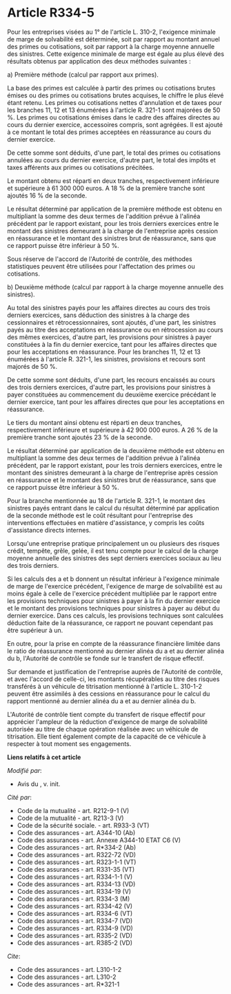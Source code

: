 # Article R334-5

Pour les entreprises visées au 1° de l'article L. 310-2, l'exigence minimale de marge de solvabilité est déterminée, soit par
rapport au montant annuel des primes ou cotisations, soit par rapport à la charge moyenne annuelle des sinistres. Cette
exigence minimale de marge est égale au plus élevé des résultats obtenus par application des deux méthodes suivantes : 

a) Première méthode (calcul par rapport aux primes). 

La base des primes est calculée à partir des primes ou cotisations brutes émises ou des primes ou cotisations brutes
acquises, le chiffre le plus élevé étant retenu. Les primes ou cotisations nettes d'annulation et de taxes pour les branches
11, 12 et 13 énumérées à l'article R. 321-1 sont majorées de 50 %. Les primes ou cotisations émises dans le cadre des
affaires directes au cours du dernier exercice, accessoires compris, sont agrégées. Il est ajouté à ce montant le total des
primes acceptées en réassurance au cours du dernier exercice. 

De cette somme sont déduits, d'une part, le total des primes ou cotisations annulées au cours du dernier exercice, d'autre
part, le total des impôts et taxes afférents aux primes ou cotisations précitées. 

Le montant obtenu est réparti en deux tranches, respectivement inférieure et supérieure à 61 300 000 euros. A 18 % de la
première tranche sont ajoutés 16 % de la seconde. 

Le résultat déterminé par application de la première méthode est obtenu en multipliant la somme des deux termes de l'addition
prévue à l'alinéa précédent par le rapport existant, pour les trois derniers exercices entre le montant des sinistres
demeurant à la charge de l'entreprise après cession en réassurance et le montant des sinistres brut de réassurance, sans que
ce rapport puisse être inférieur à 50 %.

Sous réserve de l'accord de l'Autorité de contrôle, des méthodes statistiques peuvent être utilisées pour l'affectation des
primes ou cotisations.

b) Deuxième méthode (calcul par rapport à la charge moyenne annuelle des sinistres). 

Au total des sinistres payés pour les affaires directes au cours des trois derniers exercices, sans déduction des sinistres à
la charge des cessionnaires et rétrocessionnaires, sont ajoutés, d'une part, les sinistres payés au titre des acceptations en
réassurance ou en rétrocession au cours des mêmes exercices, d'autre part, les provisions pour sinistres à payer constituées
à la fin du dernier exercice, tant pour les affaires directes que pour les acceptations en réassurance. Pour les branches 11,
12 et 13 énumérées à l'article R. 321-1, les sinistres, provisions et recours sont majorés de 50 %. 

De cette somme sont déduits, d'une part, les recours encaissés au cours des trois derniers exercices, d'autre part, les
provisions pour sinistres à payer constituées au commencement du deuxième exercice précédant le dernier exercice, tant pour
les affaires directes que pour les acceptations en réassurance. 

Le tiers du montant ainsi obtenu est réparti en deux tranches, respectivement inférieure et supérieure à 42 900 000 euros. A
26 % de la première tranche sont ajoutés 23 % de la seconde. 

Le résultat déterminé par application de la deuxième méthode est obtenu en multipliant la somme des deux termes de l'addition
prévue à l'alinéa précédent, par le rapport existant, pour les trois derniers exercices, entre le montant des sinistres
demeurant à la charge de l'entreprise après cession en réassurance et le montant des sinistres brut de réassurance, sans que
ce rapport puisse être inférieur à 50 %. 

Pour la branche mentionnée au 18 de l'article R. 321-1, le montant des sinistres payés entrant dans le calcul du résultat
déterminé par application de la seconde méthode est le coût résultant pour l'entreprise des interventions effectuées en
matière d'assistance, y compris les coûts d'assistance directs internes. 

Lorsqu'une entreprise pratique principalement un ou plusieurs des risques crédit, tempête, grêle, gelée, il est tenu compte
pour le calcul de la charge moyenne annuelle des sinistres des sept derniers exercices sociaux au lieu des trois derniers. 

Si les calculs des a et b donnent un résultat inférieur à l'exigence minimale de marge de l'exercice précédent, l'exigence de
marge de solvabilité est au moins égale à celle de l'exercice précédent multipliée par le rapport entre les provisions
techniques pour sinistres à payer à la fin du dernier exercice et le montant des provisions techniques pour sinistres à payer
au début du dernier exercice. Dans ces calculs, les provisions techniques sont calculées déduction faite de la réassurance,
ce rapport ne pouvant cependant pas être supérieur à un. 

En outre, pour la prise en compte de la réassurance financière limitée dans le ratio de réassurance mentionné au dernier
alinéa du a et au dernier alinéa du b, l'Autorité de contrôle se fonde sur le transfert de risque effectif.

Sur demande et justification de l'entreprise auprès de l'Autorité de contrôle, et avec l'accord de celle-ci, les montants
récupérables au titre des risques transférés à un véhicule de titrisation mentionné à l'article L. 310-1-2 peuvent être
assimilés à des cessions en réassurance pour le calcul du rapport mentionné au dernier alinéa du a et au dernier alinéa du b.

L'Autorité de contrôle tient compte du transfert de risque effectif pour apprécier l'ampleur de la réduction d'exigence de
marge de solvabilité autorisée au titre de chaque opération réalisée avec un véhicule de titrisation. Elle tient également
compte de la capacité de ce véhicule à respecter à tout moment ses engagements.

**Liens relatifs à cet article**

_Modifié par_:

  - Avis du , v. init.

_Cité par_:

  - Code de la mutualité - art. R212-9-1 (V)
  - Code de la mutualité - art. R213-3 (V)
  - Code de la sécurité sociale. - art. R933-3 (VT)
  - Code des assurances - art. A344-10 (Ab)
  - Code des assurances - art. Annexe A344-10 ETAT C6 (V)
  - Code des assurances - art. R*334-2 (Ab)
  - Code des assurances - art. R322-72 (VD)
  - Code des assurances - art. R323-1-1 (VT)
  - Code des assurances - art. R331-35 (VT)
  - Code des assurances - art. R334-1-1 (V)
  - Code des assurances - art. R334-13 (VD)
  - Code des assurances - art. R334-19 (V)
  - Code des assurances - art. R334-3 (M)
  - Code des assurances - art. R334-42 (V)
  - Code des assurances - art. R334-6 (VT)
  - Code des assurances - art. R334-7 (VD)
  - Code des assurances - art. R334-9 (VD)
  - Code des assurances - art. R335-2 (VD)
  - Code des assurances - art. R385-2 (VD)

_Cite_:

  - Code des assurances - art. L310-1-2
  - Code des assurances - art. L310-2
  - Code des assurances - art. R*321-1
